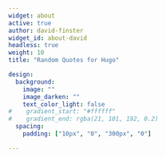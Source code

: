 ```yaml
---
widget: about
active: true
author: david-finster
widget_id: about-david
headless: true
weight: 10
title: "Random Quotes for Hugo"

design:
  background:
    image: ""
    image_darken: ""
    text_color_light: false
#    gradient_start: "#ffffff"
#    gradient_end: rgba(21, 101, 192, 0.2)
  spacing:
    padding: ["10px", "0", "300px", "0"]

---
```

